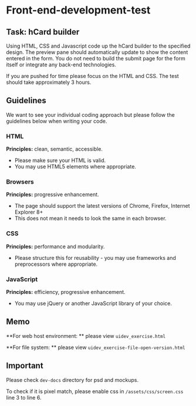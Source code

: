 Front-end-development-test
==========================

Task: hCard builder
------------
Using HTML, CSS and Javascript code up the hCard builder to the specified design. The preview pane should automatically update to show the content entered in the form. You do not need to build the submit page for the form itself or integrate any back-end technologies.

If you are pushed for time please focus on the HTML and CSS. The test should take approximately 3 hours.

Guidelines
------------
We want to see your individual coding approach but please follow the guidelines below when writing your code.

### HTML
**Principles:** clean, semantic, accessible.
* Please make sure your HTML is valid.
* You may use HTML5 elements where appropriate.

### Browsers
**Principles:** progressive enhancement.
* The page should support the latest versions of Chrome, Firefox, Internet Explorer 8+
* This does not mean it needs to look the same in each browser.

### CSS
**Principles:** performance and modularity.
* Please structure this for reusability - you may use frameworks and preprocessors where appropriate.

### JavaScript
**Principles:** efficiency, progressive enhancement.
* You may use jQuery or another JavaScript library of your choice.

Memo
------------

**For web host environment: ** please view `uidev_exercise.html`

**For file system: ** please view `uidev_exercise-file-open-version.html`

Important
------------

Please check `dev-docs` directory for psd and mockups.

To check if it is pixel match, please enable css in `/assets/css/screen.css` line 3 to line 6.